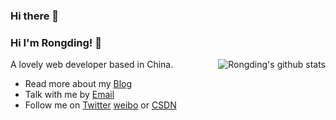 ### Hi there 👋

<!--
**wangrongding/wangrongding** is a ✨ _special_ ✨ repository because its `README.md` (this file) appears on your GitHub profile.

Here are some ideas to get you started:

- 🔭 I’m currently working on ...
- 🌱 I’m currently learning ...
- 👯 I’m looking to collaborate on ...
- 🤔 I’m looking for help with ...
- 💬 Ask me about ...
- 📫 How to reach me: ...
- 😄 Pronouns: ...
- ⚡ Fun fact: ...
-->
### Hi I'm Rongding! 👋

<img align="right" src="https://github-readme-stats.vercel.app/api?username=wangrongding&show_icons=true&icon_color=0366d6&bg_color=ffffff&hide_title=true&hide=contribs&include_all_commits=true" alt="Rongding's github stats"/>

A lovely web developer based in China.

- Read more about my [Blog](http://www.fedtop.com/)
- Talk with me by [Email](mailto:wangrongding@qq.com)
- Follow me on [Twitter](https://twitter.com/Sparrow_wrd) [weibo](https://weibo.com/wangrongding) or [CSDN](https://blog.csdn.net/weixin_42038245)
